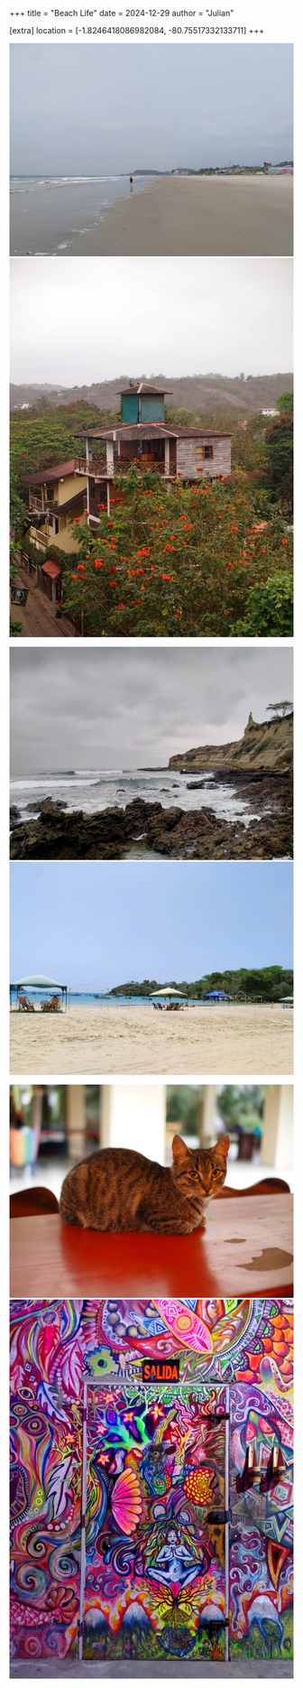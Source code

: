 +++
title = "Beach Life"
date = 2024-12-29
author = "Julian"

[extra]
location = [-1.8246418086982084, -80.75517332133711]
+++

![Beach](beach.jpg)
![Rooftop](rooftop.jpg)

![La Punta](lapunta.jpg)
![Ayangue](ayangue.jpg)

![Cat](cat.jpg)
![Lost](lost.jpg)
